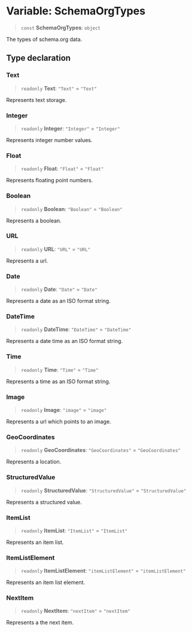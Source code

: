 # Variable: SchemaOrgTypes

> `const` **SchemaOrgTypes**: `object`

The types of schema.org data.

## Type declaration

### Text

> `readonly` **Text**: `"Text"` = `"Text"`

Represents text storage.

### Integer

> `readonly` **Integer**: `"Integer"` = `"Integer"`

Represents integer number values.

### Float

> `readonly` **Float**: `"Float"` = `"Float"`

Represents floating point numbers.

### Boolean

> `readonly` **Boolean**: `"Boolean"` = `"Boolean"`

Represents a boolean.

### URL

> `readonly` **URL**: `"URL"` = `"URL"`

Represents a url.

### Date

> `readonly` **Date**: `"Date"` = `"Date"`

Represents a date as an ISO format string.

### DateTime

> `readonly` **DateTime**: `"DateTime"` = `"DateTime"`

Represents a date time as an ISO format string.

### Time

> `readonly` **Time**: `"Time"` = `"Time"`

Represents a time as an ISO format string.

### Image

> `readonly` **Image**: `"image"` = `"image"`

Represents a url which points to an image.

### GeoCoordinates

> `readonly` **GeoCoordinates**: `"GeoCoordinates"` = `"GeoCoordinates"`

Represents a location.

### StructuredValue

> `readonly` **StructuredValue**: `"StructuredValue"` = `"StructuredValue"`

Represents a structured value.

### ItemList

> `readonly` **ItemList**: `"ItemList"` = `"ItemList"`

Represents an item list.

### ItemListElement

> `readonly` **ItemListElement**: `"itemListElement"` = `"itemListElement"`

Represents an item list element.

### NextItem

> `readonly` **NextItem**: `"nextItem"` = `"nextItem"`

Represents a the next item.
